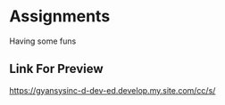 # Assignments
Having some funs

## Link For Preview
https://gyansysinc-d-dev-ed.develop.my.site.com/cc/s/
